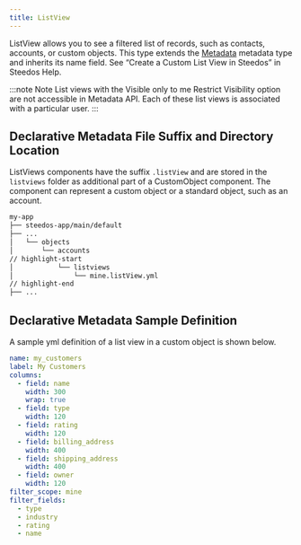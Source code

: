 ```yaml
---
title: ListView
---
```


ListView allows you to see a filtered list of records, such as contacts, accounts, or custom objects.
This type extends the [Metadata](../metadata) metadata type and inherits its name field. See “Create a Custom List View in Steedos” in Steedos Help.

:::note Note
List views with the Visible only to me Restrict Visibility option are not accessible in Metadata API. Each of these list views is associated with a particular user.
:::

## Declarative Metadata File Suffix and Directory Location

ListViews components have the suffix `.listView` and are stored in the `listviews` folder as additional part of a CustomObject component. The component can represent a custom object or a standard object, such as an account.

```sh
my-app
├── steedos-app/main/default
├── ...
│   └── objects
│       └── accounts
// highlight-start
│           └── listviews
│               └── mine.listView.yml
// highlight-end
├── ...
```

## Declarative Metadata Sample Definition

A sample yml definition of a list view in a custom object is shown below.

```yml title="my-app/steedos-app/main/default/objects/accounts/listviews/mine.listView.yml"
name: my_customers
label: My Customers
columns:
  - field: name
    width: 300
    wrap: true
  - field: type
    width: 120
  - field: rating
    width: 120
  - field: billing_address
    width: 400
  - field: shipping_address
    width: 400
  - field: owner
    width: 120
filter_scope: mine
filter_fields:
  - type
  - industry
  - rating
  - name
```
